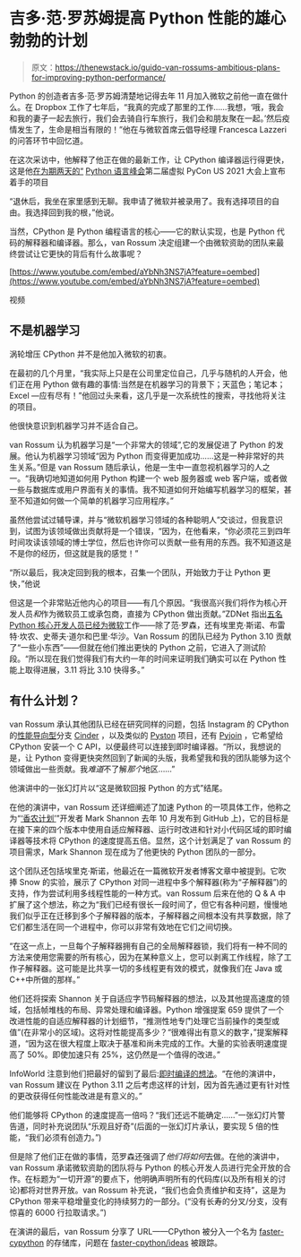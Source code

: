 # 吉多·范·罗苏姆提高 Python 性能的雄心勃勃的计划

> 原文：<https://thenewstack.io/guido-van-rossums-ambitious-plans-for-improving-python-performance/>

Python 的创造者吉多·范·罗苏姆清楚地记得去年 11 月加入微软之前他一直在做什么。在 Dropbox 工作了七年后，“我真的完成了那里的工作……我想，‘哦，我会和我的妻子一起去旅行，我们会去骑自行车旅行，我们会和朋友聚在一起。’然后疫情发生了，生命是相当有限的！”他在与微软首席云倡导经理 Francesca Lazzeri 的问答环节中回忆道。

在这次采访中，他解释了他正在做的最新工作，让 CPython 编译器运行得更快，这是他[在为期两天的“](https://github.com/faster-cpython/ideas/blob/main/FasterCPythonDark.pdf) [Python 语言峰会](https://us.pycon.org/2021/summits/language/)第二届虚拟 PyCon US 2021 大会上宣布着手的项目

“退休后，我坐在家里感到无聊。我申请了微软并被录用了。我有选择项目的自由。我选择回到我的根，”他说。

当然，CPython 是 Python 编程语言的核心——它的默认实现，也是 Python 代码的解释器和编译器。那么，van Rossum 决定组建一个由微软资助的团队来最终尝试让它更快的背后有什么故事呢？

[https://www.youtube.com/embed/aYbNh3NS7jA?feature=oembed](https://www.youtube.com/embed/aYbNh3NS7jA?feature=oembed)

视频

## 不是机器学习

涡轮增压 CPython 并不是他加入微软的初衷。

在最初的几个月里，“我实际上只是在公司里定位自己，几乎与随机的人开会，他们正在用 Python 做有趣的事情:当然是在机器学习的背景下；天蓝色；笔记本；Excel —应有尽有！”他回过头来看，这几乎是一次系统性的搜索，寻找他将关注的项目。

他很快意识到机器学习并不适合自己。

van Rossum 认为机器学习是“一个非常大的领域”,它的发展促进了 Python 的发展。他认为机器学习领域“因为 Python 而变得更加成功……这是一种非常好的共生关系。”但是 van Rossum 随后承认，他是一生中一直忽视机器学习的人之一。“我确切地知道如何用 Python 构建一个 web 服务器或 web 客户端，或者做一些与数据库或用户界面有关的事情。我不知道如何开始编写机器学习的框架，甚至不知道如何做一个简单的机器学习应用程序。”

虽然他尝试过辅导课，并与“微软机器学习领域的各种聪明人”交谈过，但我意识到，试图为该领域做出贡献将是一个错误，“因为，在他看来，“你必须花三到四年时间攻读该领域的博士学位，然后也许你可以贡献一些有用的东西。我不知道这是不是你的经历，但这就是我的感觉！”

“所以最后，我决定回到我的根本，召集一个团队，开始致力于让 Python 更快，”他说

但这是一个非常贴近他内心的项目——有几个原因。“我很高兴我们将作为核心开发人员*和*作为微软员工或承包商，直接为 CPython 做出贡献。”ZDNet 指出[五名 Python 核心开发人员已经为微软](https://www.zdnet.com/article/python-programming-we-want-to-make-the-language-twice-as-fast-says-its-creator/)工作——除了范·罗森，还有埃里克·斯诺、布雷特·坎农、史蒂夫·道尔和巴里·华沙。Van Rossum 的团队已经为 Python 3.10 贡献了“一些小东西”——但就在他们推出更快的 Python 之前，它进入了测试阶段。“所以现在我们觉得我们有大约一年的时间来证明我们确实可以在 Python 性能上取得进展，3.11 将比 3.10 快得多。”

## 有什么计划？

van Rossum 承认其他团队已经在研究同样的问题，包括 Instagram 的 CPython 的[性能导向型](https://pyfound.blogspot.com/2021/05/the-2021-python-language-summit-cpython.html)分支 [Cinder](https://github.com/facebookincubator/cinder) ，以及类似的 [Pyston](https://github.com/pyston/pyston) 项目，还有 [Pyjoin](https://github.com/microsoft/Pyjion) ，它希望给 CPython 安装一个 C API，以便最终可以连接到即时编译器。“所以，我想说的是，让 Python 变得更快突然回到了新闻的头版，我希望我和我的团队能够为这个领域做出一些贡献。我*难道*不了解*那个*地区……”

他演讲中的一张幻灯片以“这是微软回报 Python 的方式”结尾。

在他的演讲中，van Rossum 还详细阐述了加速 Python 的一项具体工作，他称之为“[‘香农计划’](https://github.com/markshannon/faster-cpython)”开发者 Mark Shannon 去年 10 月发布到 GitHub 上)，它的目标是在接下来的四个版本中使用自适应解释器、运行时改进和针对小代码区域的即时编译器等技术将 CPython 的速度提高五倍。显然，这个计划满足了 van Rossum 的项目需求，Mark Shannon 现在成为了他更快的 Python 团队的一部分。

这个团队还包括埃里克·斯诺，他最近在一篇微软开发者博客文章中被提到。它吹捧 Snow 的实验，展示了 CPython 对同一进程中多个解释器(称为“子解释器”)的支持，作为尝试利用多线程性能的一种方式。van Rossum 后来在他的 Q & A 中扩展了这个想法，称之为“我们已经有很长一段时间了，但它有各种问题，慢慢地我们似乎正在迁移到多个子解释器的版本，子解释器之间根本没有共享数据，除了它们都生活在同一个进程中，你可以非常有效地在它们之间切换。

“在这一点上，一旦每个子解释器拥有自己的全局解释器锁，我们将有一种不同的方法来使用您需要的所有核心，因为在某种意义上，您可以剥离工作线程，除了工作子解释器。这可能是比共享一切的多线程更有效的模式，就像我们在 Java 或 C++中所做的那样。”

他们还将探索 Shannon 关于自适应字节码解释器的想法，以及其他提高速度的领域，包括帧堆栈的布局、异常处理和编译器。Python 增强提案 659 提供了一个改进性能的自适应解释器的计划细节，“推测性地专门处理它当前操作的类型或值”(在非常小的区域)。这将对性能提高多少？“很难得出有意义的数字，”提案解释道，“因为这在很大程度上取决于基准和尚未完成的工作。大量的实验表明速度提高了 50%。即使加速只有 25%，这仍然是一个值得的改进。”

InfoWorld 注意到他们把最好的留到了最后:[即时编译的想法](https://www.infoworld.com/article/3618691/pythons-creators-unveil-speedup-plans-for-python.html)。“在他的演讲中，van Rossum 建议在 Python 3.11 之后考虑这样的计划，因为首先通过更有针对性的更改获得任何性能改进是有意义的。”

他们能够将 CPython 的速度提高一倍吗？“我们还远不能确定……”一张幻灯片警告道，同时补充说团队“乐观且好奇”(后面的一张幻灯片承认，要实现 5 倍的性能，“我们必须有创造力。”)

但是除了他们正在做的事情，范罗森还强调了*他们将如何*去做。在他的演讲中，van Rossum 承诺微软资助的团队将与 Python 的核心开发人员进行完全开放的合作。在标题为“一切开源”的要点下，他明确声明所有的代码库(以及所有相关的讨论)都将对世界开放。van Rossum 补充说，“我们也会负责维护和支持”，这是为 CPython 带来平稳增量变化的持续努力的一部分。(“没有长寿的分叉/分支，没有惊喜的 6000 行拉取请求。”)

在演讲的最后，van Rossum 分享了 URL——CPython 被分入一个名为 [faster-cypython](https://github.com/faster-cpython/) 的存储库，问题在 [faster-cpython/ideas](https://github.com/faster-cpython/ideas) 被跟踪。

<svg xmlns:xlink="http://www.w3.org/1999/xlink" viewBox="0 0 68 31" version="1.1"><title>Group</title> <desc>Created with Sketch.</desc></svg>